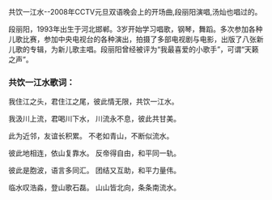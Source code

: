 

共饮一江水--2008年CCTV元旦双语晚会上的开场曲,段丽阳演唱,汤灿也唱过的。

段丽阳，1993年出生于河北邯郸。3岁开始学习唱歌，钢琴，舞蹈。多次参加各种儿歌比赛，参加中央电视台的各种演出，拍摄了多部电视剧与电影，出版了八张新儿歌的专辑，为新儿歌主唱。段丽阳曾经被评为“我最喜爱的小歌手”，可谓“天籁之声”。

### 共饮一江水歌词：

我住江之头，君住江之尾，彼此情无限，共饮一江水。

我汲川上流，君喝川下水， 川流永不息，彼此共甘美。

此为近邻，友谊长积累。 不老如青山，不断似流水。

彼此地相连，依山复靠水。 反帝得自由，和平同一轨。

彼此是胞波，语言多同汇。 团结又互助，和平力量伟。

临水叹浩淼，登山歌石磊。 山山皆北向，条条南流水。

